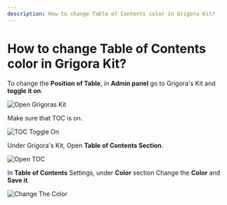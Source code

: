 ```yaml
---
description: How to change Table of Contents color in Grigora Kit?
---
```


# How to change Table of Contents color in Grigora Kit?

To change the **Position of Table**, in **Admin panel** go to Grigora's Kit and **toggle it on**.

![Open Grigoras Kit](/img/tutorial/tccgk1selectGrigoraskit.png)

Make sure that TOC is on.

![TOC Toggle On](/img/tutorial/tccgk2toggleon.png)

Under Grigora's Kit, Open **Table of Contents Section**.

![Open TOC](/img/tutorial/tccgk3tableOfContents.png)

In **Table of Contents** Settings, under **Color** section Change the **Color**  and **Save it**.

![Change The Color](/img/tutorial/tccgk4changethecolor.png)